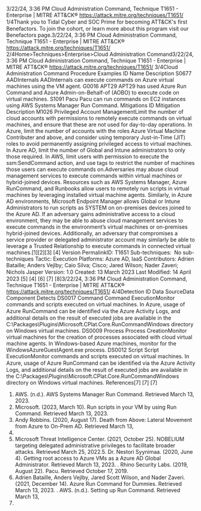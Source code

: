 3/22/24, 3:36 PM Cloud Administration Command, Technique T1651 - Enterprise | MITRE ATT&CK®
https://attack.mitre.org/techniques/T1651/ 1/4Thank you to Tidal Cyber and SOC Prime for becoming ATT&CK's ﬁrst Benefactors. To join the cohort, or learn more about this program visit our
Benefactors page.3/22/24, 3:36 PM Cloud Administration Command, Technique T1651 - Enterprise | MITRE ATT&CK®
https://attack.mitre.org/techniques/T1651/ 2/4Home>Techniques>Enterprise>Cloud Administration Command3/22/24, 3:36 PM Cloud Administration Command, Technique T1651 - Enterprise | MITRE ATT&CK®
https://attack.mitre.org/techniques/T1651/ 3/4Cloud Administration Command
Procedure Examples
ID Name Description
S0677 AADInternals AADInternals can execute commands on Azure virtual machines using the VM agent.
G0016 APT29 APT29 has used Azure Run Command and Azure Admin-on-Behalf-of (AOBO) to execute code on virtual
machines.
S1091 Pacu Pacu can run commands on EC2 instances using AWS Systems Manager Run Command.
Mitigations
ID Mitigation Description
M1026 Privileged
Account
ManagementLimit the number of cloud accounts with permissions to remotely execute commands on virtual machines,
and ensure that these are not used for day-to-day operations. In Azure, limit the number of accounts with
the roles Azure Virtual Machine Contributer and above, and consider using temporary Just-in-Time (JIT)
roles to avoid permanently assigning privileged access to virtual machines. In Azure AD, limit the number
of Global and Intune administrators to only those required. In AWS, limit users with permission to execute
the ssm:SendCommand action, and use tags to restrict the number of machines those users can execute
commands on.Adversaries may abuse cloud management services to execute commands within virtual machines or hybrid-joined devices. Resources such
as AWS Systems Manager, Azure RunCommand, and Runbooks allow users to remotely run scripts in virtual machines by leveraging
installed virtual machine agents. Similarly, in Azure AD environments, Microsoft Endpoint Manager allows Global or Intune Administrators to
run scripts as SYSTEM on on-premises devices joined to the Azure AD.
If an adversary gains administrative access to a cloud environment, they may be able to abuse cloud management services to execute
commands in the environment’s virtual machines or on-premises hybrid-joined devices. Additionally, an adversary that compromises a
service provider or delegated administrator account may similarly be able to leverage a Trusted Relationship to execute commands in
connected virtual machines.[1][2][3]
[4]
Version PermalinkID: T1651
Sub-techniques:  No sub-techniques
 
Tactic: Execution
 
Platforms: Azure AD, IaaS
Contributors: Adrien Bataille; Anders Vejlby; Caio Silva; Cisco; Jared Wilson; Nader Zaveri; Nichols Jasper
Version: 1.0
Created: 13 March 2023
Last Modiﬁed: 14 April 2023
[5]
[4]
[6]
[7]
[8]3/22/24, 3:36 PM Cloud Administration Command, Technique T1651 - Enterprise | MITRE ATT&CK®
https://attack.mitre.org/techniques/T1651/ 4/4Detection
ID Data SourceData Component Detects
DS0017 Command Command
ExecutionMonitor commands and scripts executed on virtual machines. In Azure, usage of Azure
RunCommand can be identiﬁed via the Azure Activity Logs, and additional details on the
result of executed jobs are available in the
C:\Packages\Plugins\Microsoft.CPlat.Core.RunCommandWindows directory on Windows
virtual machines.
DS0009 Process Process
CreationMonitor virtual machines for the creation of processes associated with cloud virtual machine
agents. In Windows-based Azure machines, monitor for the WindowsAzureGuestAgent.exe
process.
DS0012 Script Script
ExecutionMonitor commands and scripts executed on virtual machines. In Azure, usage of Azure
RunCommand can be identiﬁed via the Azure Activity Logs, and additional details on the
result of executed jobs are available in the
C:\Packages\Plugins\Microsoft.CPlat.Core.RunCommandWindows directory on Windows
virtual machines.
References[7]
[7]
[7]
1. AWS. (n.d.). AWS Systems Manager Run Command. Retrieved
March 13, 2023.
2. Microsoft. (2023, March 10). Run scripts in your VM by using
Run Command. Retrieved March 13, 2023.
3. Andy Robbins. (2020, August 17). Death from Above: Lateral
Movement from Azure to On-Prem AD. Retrieved March 13,
2023.
4. Microsoft Threat Intelligence Center. (2021, October 25).
NOBELIUM targeting delegated administrative privileges to
facilitate broader attacks. Retrieved March 25, 2022.5. Dr. Nestori Syynimaa. (2020, June 4). Getting root access to
Azure VMs as a Azure AD Global Administrator. Retrieved
March 13, 2023.
 . Rhino Security Labs. (2019, August 22). Pacu. Retrieved
October 17, 2019.
7. Adrien Bataille, Anders Vejlby, Jared Scott Wilson, and Nader
Zaveri. (2021, December 14). Azure Run Command for
Dummies. Retrieved March 13, 2023.
 . AWS. (n.d.). Setting up Run Command. Retrieved March 13,
2023.